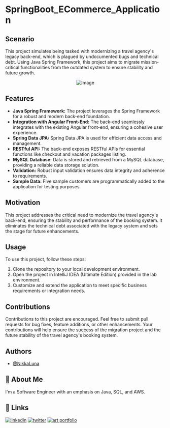 # SpringBoot_ECommerce_Application 

## Scenario
This project simulates being tasked with modernizing a travel agency's legacy back-end, which is plagued by undocumented bugs and technical debt. Using Java Spring Framework, this project aims to migrate mission-critical functionalities from the outdated system to ensure stability and future growth.


<div style="text-align: center;">
  <img src="https://github.com/NikkaLuna/SpringBoot_ECommerce_Application/assets/94496219/623c9deb-d247-485f-8a65-6e11f38aa855" alt="Image">
</div>



## Features
- **Java Spring Framework:** The project leverages the Spring Framework for a robust and modern back-end foundation.
- **Integration with Angular Front-End:** The back-end seamlessly integrates with the existing Angular front-end, ensuring a cohesive user experience.
- **Spring Data JPA:** Spring Data JPA is used for efficient data access and management.
- **RESTful API:** The back-end exposes RESTful APIs for essential functions like checkout and vacation packages listing.
- **MySQL Database:** Data is stored and retrieved from a MySQL database, providing a reliable data storage solution.
- **Validation:** Robust input validation ensures data integrity and adherence to requirements.
- **Sample Data:** Five sample customers are programmatically added to the application for testing purposes.

## Motivation
This project addresses the critical need to modernize the travel agency's back-end, ensuring the stability and performance of the booking system. It eliminates the technical debt associated with the legacy system and sets the stage for future enhancements.

## Usage
To use this project, follow these steps:
1. Clone the repository to your local development environment.
2. Open the project in IntelliJ IDEA (Ultimate Edition) provided in the lab environment.
3. Customize and extend the application to meet specific business requirements or integration needs.

## Contributions
Contributions to this project are encouraged. Feel free to submit pull requests for bug fixes, feature additions, or other enhancements. Your contributions will help ensure the success of the migration project and the future stability of the travel agency's booking system.

## Authors

- [@NikkaLuna](https://github.com/NikkaLuna)


## 🚀 About Me
I'm a Software Engineer with an emphasis on Java, SQL, and AWS.  


## 🔗 Links
[![linkedin](https://img.shields.io/badge/linkedin-0A66C2?style=for-the-badge&logo=linkedin&logoColor=white)](https://www.linkedin.com/in/andrea-hayes-msml/)
[![twitter](https://img.shields.io/badge/twitter-1DA1F2?style=for-the-badge&logo=twitter&logoColor=white)](https://twitter.com/AHayes_Ninja_)
[![art portfolio](https://img.shields.io/badge/my_art-888?style=for-the-badge&logo=ko-fi&logoColor=white)](https://andreachristinehayes.wixsite.com/andreahayesart/)
